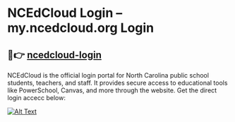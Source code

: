 # NCEdCloud Login – my.ncedcloud.org Login
## 🚀👉 [ncedcloud-login](https://www.profitableratecpm.com/m3jdkf66?key=ff0292086c27e2de74e5f22040078526)

NCEdCloud is the official login portal for North Carolina public school students, teachers, and staff. It provides secure access to educational tools like PowerSchool, Canvas, and more through the website. Get the direct login accecc below:

[![Alt Text](https://thumbs.dreamstime.com/b/login-button-rounded-isolated-sign-158491235.jpg)](https://www.profitableratecpm.com/m3jdkf66?key=ff0292086c27e2de74e5f22040078526)
